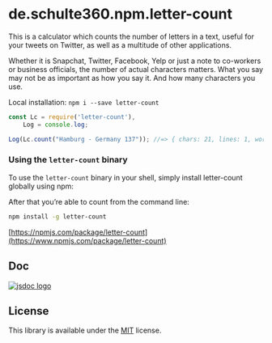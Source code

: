 # de.schulte360.npm.letter-count
This is a calculator which counts the number of letters in a text, useful for your tweets on Twitter, as well as a multitude of other applications.

Whether it is Snapchat, Twitter, Facebook, Yelp or just a note to co-workers or business officials, the number of actual characters matters. What you say may not be as important as how you say it. And how many characters you use.

Local installation: `npm i --save letter-count`
```javascript
const Lc = require('letter-count'),
    Log = console.log;

Log(Lc.count("Hamburg - Germany 137")); //=> { chars: 21, lines: 1, words: 2, numbers: 3, letters: 14, wordsigns: 1 }

```

### Using the `letter-count` binary

To use the `letter-count` binary in your shell, simply install letter-count globally using npm:

After that you’re able to count from the command line:

```bash
npm install -g letter-count
```

[https://npmjs.com/package/letter-count](https://www.npmjs.com/package/letter-count)

## Doc

[![jsdoc logo](http://i63.tinypic.com/330yah0.jpg "JSDoc")](http://188.68.54.193:8888/job/npm.letter-count/javadoc/)

## License

This library is available under the [MIT](https://mths.be/mit) license.
